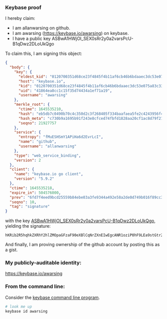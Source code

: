 ### Keybase proof

I hereby claim:

  * I am allanwarsing on github.
  * I am awarsing (https://keybase.io/awarsing) on keybase.
  * I have a public key ASBwA1HWjOI_SEX0sRr2y0a2varsPcU-B1qDwz2DLoUkQgo

To claim this, I am signing this object:

```json
{
  "body": {
    "key": {
      "eldest_kid": "0120700351d68ce23f4845f4b11af6cb46b6bdaaec3dc53e075a83c33d832e8524420a",
      "host": "keybase.io",
      "kid": "0120700351d68ce23f4845f4b11af6cb46b6bdaaec3dc53e075a83c33d832e8524420a",
      "uid": "41864ea8cc1c15f35d74434a1ef71a19",
      "username": "awarsing"
    },
    "merkle_root": {
      "ctime": 1645535210,
      "hash": "eb5db7c0490b70c4c350d2c3f268405f334baafaea5fe2c4243956f4a34ed6ae88d751f371b02a3629bc98ac6d49148df49cbb0a063aaf0e155e647e7e655aef",
      "hash_meta": "c730b9a1695b91f243e8cfced74fbfd1828aa20cf1ac8d79f21faadbe90b1258",
      "seqno": 21927757
    },
    "service": {
      "entropy": "fMuESHSmY1APiHa6d2EvrLcI",
      "name": "github",
      "username": "allanwarsing"
    },
    "type": "web_service_binding",
    "version": 2
  },
  "client": {
    "name": "keybase.io go client",
    "version": "5.9.2"
  },
  "ctime": 1645535218,
  "expire_in": 504576000,
  "prev": "6fd7f4eed9bcd25559b84ebe03a3fe9344a492e58a2de0d749b016f89cc3f2e2",
  "seqno": 10,
  "tag": "signature"
}
```

with the key [ASBwA1HWjOI_SEX0sRr2y0a2varsPcU-B1qDwz2DLoUkQgo](https://keybase.io/awarsing), yielding the signature:

```
hKRib2R5hqhkZXRhY2hlZMOpaGFzaF90eXBlCqNrZXnEIwEgcANR1oziP0hF9LEa9stGtr2q7D3FPgdag8M9gy6FJEIKp3BheWxvYWTESpcCCsQgb9f07tm80lVZuE6+A6P+k0SkkuWKLeDXSbAW+JzD8uLEIMK+F7UQTwG8x43Q0NJG/XVwII5EwcOyx1Rz3i2BgJ2IAgHCo3NpZ8RA7hy4j8o3dJQbz4Q+8pTZbRn86tq7tPzl48LFEWoVCeVCvAdqDufaPFNr/d0QC80QPHMo+B0QNt+xqS3osWtkB6hzaWdfdHlwZSCkaGFzaIKkdHlwZQildmFsdWXEIFdXkQVTkXcUl1Db/tclWcXTfTIzQhSnAwg8z5SFyG7xo3RhZ80CAqd2ZXJzaW9uAQ==

```

And finally, I am proving ownership of the github account by posting this as a gist.

### My publicly-auditable identity:

https://keybase.io/awarsing

### From the command line:

Consider the [keybase command line program](https://keybase.io/download).

```bash
# look me up
keybase id awarsing
```
